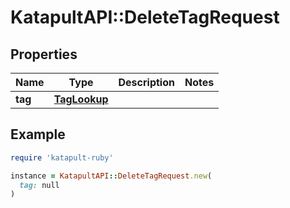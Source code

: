 # KatapultAPI::DeleteTagRequest

## Properties

| Name | Type | Description | Notes |
| ---- | ---- | ----------- | ----- |
| **tag** | [**TagLookup**](TagLookup.md) |  |  |

## Example

```ruby
require 'katapult-ruby'

instance = KatapultAPI::DeleteTagRequest.new(
  tag: null
)
```

